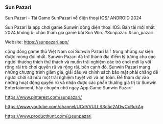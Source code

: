 ### Sun Pazari

Sun Pazari - Tải Game SunPazari về điện thoại IOS/ ANDROID 2024

Sun Pazari là app chơi game Sunwin dòng điện thoại IOS. Bản tải mới nhất 2024 không bị chặn tham gia game bài Sun Win. #Sunpazari #sun_pazari

Website: https://sunpazari.app/

cộng đồng game thủ Việt Nam coi Sunwin Pazari là 1 trong những sự kiện được mong đợi nhất. Sunwin Pazari đã trở thành địa điểm lý tưởng cho các người thương thích thử thách và muốn trải nghiệm các trò chơi mới lạ với rộng rãi trò chơi quyến rũ và rộng rãi. bên cạnh đó, Sunwin Pazari mang những chương trình giảm giá, giải đấu và chính sách bảo mật phải chăng để người chơi sở hữu một trải nghiệm tuyệt vời và an toàn. Để tham dự vào những hoạt động quyến rũ và nhận được các phần thưởng giá trị từ Sunwin Entertainment, hãy chuyên chở ngay App Game Sunwin Pazari!

https://www.pinterest.com/sunpazari/

https://www.youtube.com/channel/UCdVVULLS3c5c2ADwCcRukAg

https://www.producthunt.com/@sunpazari
